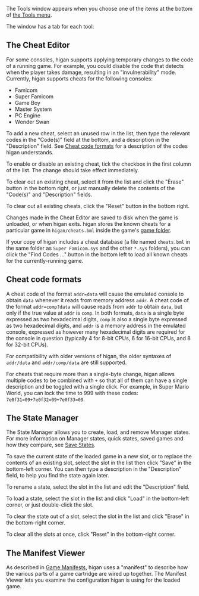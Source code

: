 The Tools window
appears when you choose
one of the items at the bottom of
[the Tools menu](higan.md#the-tools-menu).

The window has a tab for each tool:

The Cheat Editor
----------------

For some consoles,
higan supports applying temporary changes to the code of a running game.
For example,
you could disable the code that detects when the player takes damage,
resulting in an "invulnerability" mode.
Currently,
higan supports cheats for the following consoles:

  - Famicom
  - Super Famicom
  - Game Boy
  - Master System
  - PC Engine
  - Wonder Swan

To add a new cheat,
select an unused row in the list,
then type the relevant codes in the "Code(s)" field at the bottom,
and a description in the "Description" field.
See [Cheat code formats](#cheat-code-formats)
for a description of the codes higan understands.

To enable or disable an existing cheat,
tick the checkbox in the first column of the list.
The change should take effect immediately.

To clear out an existing cheat,
select it from the list
and click the "Erase" button in the bottom right,
or just manually delete
the contents of the "Code(s)" and "Description" fields.

To clear out all existing cheats,
click the "Reset" button in the bottom right.

Changes made in the Cheat Editor are saved to disk
when the game is unloaded,
or when higan exits.
higan stores the known cheats for a particular game
in `higan/cheats.bml`
inside the game's [game folder](../concepts/game-folders.md).

If your copy of higan includes a cheat database
(a file named `cheats.bml`
in the same folder as `Super Famicom.sys`
and the other `*.sys` folders),
you can click the "Find Codes ..." button in the bottom left
to load all known cheats for the currently-running game.

Cheat code formats
------------------

A cheat code of the format `addr=data`
will cause the emulated console to obtain `data`
whenever it reads from memory address `addr`.
A cheat code of the format `addr=comp?data`
will cause reads from `addr` to obtain `data`,
but only if the true value at `addr` is `comp`.
In both formats,
`data` is a single byte expressed as two hexadecimal digits,
`comp` is also a single byte expressed as two hexadecimal digits,
and `addr` is a memory address in the emulated console,
expressed as however many hexadecimal digits are required
for the console in question
(typically 4 for 8-bit CPUs,
6 for 16-bit CPUs,
and 8 for 32-bit CPUs).

For compatibility with older versions of higan,
the older syntaxes of `addr/data` and `addr/comp/data`
are still supported.

For cheats that require more than a single-byte change,
higan allows multiple codes to be combined with `+`
so that all of them can have a single description
and be toggled with a single click.
For example,
in Super Mario World,
you can lock the time to 999 with these codes:
`7e0f31=09+7e0f32=09+7e0f33=09`.

The State Manager
-----------------

The State Manager allows you to create,
load,
and remove Manager states.
For more information on Manager states,
quick states,
saved games
and how they compare,
see [Save States](../concepts/save-states.md).

To save the current state of the loaded game
in a new slot,
or to replace the contents of an existing slot,
select the slot in the list
then click "Save" in the bottom-left corner.
You can then type a description in the "Description" field,
to help you find the state again later.

To rename a state,
select the slot in the list
and edit the "Description" field.

To load a state,
select the slot in the list
and click "Load" in the bottom-left corner,
or just double-click the slot.

To clear the state out of a slot,
select the slot in the list
and click "Erase" in the bottom-right corner.

To clear all the slots at once,
click "Reset" in the bottom-right corner.

The Manifest Viewer
-------------------

As described in
[Game Manifests](../concepts/manifests.md),
higan uses a "manifest" to
describe how the various parts of a game cartridge
are wired up together.
The Manifest Viewer lets you examine
the configuration higan is using for the loaded game.
